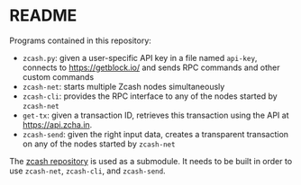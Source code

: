 # README

Programs contained in this repository:

- `zcash.py`: given a user-specific API key in a file named `api-key`, connects to https://getblock.io/ and sends RPC commands and other custom commands
- `zcash-net`: starts multiple Zcash nodes simultaneously
- `zcash-cli`: provides the RPC interface to any of the nodes started by `zcash-net`
- `get-tx`: given a transaction ID, retrieves this transaction using the API at https://api.zcha.in.
- `zcash-send`: given the right input data, creates a transparent transaction on any of the nodes started by `zcash-net`

The [zcash repository](https://github.com/zcash/zcash) is used as a submodule.
It needs to be built in order to use `zcash-net`, `zcash-cli`, and `zcash-send`.
